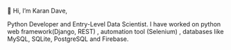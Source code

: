 👋 Hi, I’m Karan Dave,

Python Developer and Entry-Level Data Scientist. I have worked 
on python web framework(Django, REST) , automation tool 
(Selenium) , databases like MySQL, SQLite, PostgreSQL and 
Firebase. 
